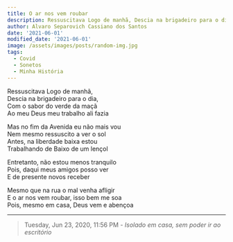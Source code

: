 ```yaml
---
title: O ar nos vem roubar
description: Ressuscitava Logo de manhã, Descia na brigadeiro para o dia...
author: Alvaro Separovich Cassiano dos Santos
date: '2021-06-01'
modified_date: '2021-06-01'
image: /assets/images/posts/random-img.jpg
tags:
  - Covid
  - Sonetos
  - Minha História
---
```

Ressuscitava Logo de manhã,   
Descia na brigadeiro para o dia,   
Com o sabor do verde da maçã   
Ao meu Deus meu trabalho ali fazia   
   
Mas no fim da Avenida eu não mais vou   
Nem mesmo ressuscito a ver o sol   
Antes, na liberdade baixa estou   
Trabalhando de Baixo de um lençol   
   
Entretanto, não estou menos tranquilo   
Pois, daqui meus amigos posso ver   
E de presente novos receber   
   
Mesmo que na rua o mal venha afligir   
E o ar nos vem roubar, isso bem me soa   
Pois, mesmo em casa, Deus vem e abençoa    

______

> Tuesday, Jun 23, 2020, 11:56 PM - *Isolado em casa, sem poder ir ao escritório*   
